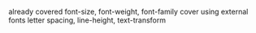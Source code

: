 already covered font-size, font-weight, font-family
cover using external fonts
letter spacing, line-height, text-transform